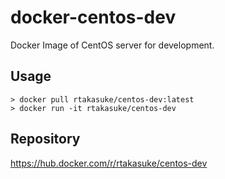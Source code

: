 # docker-centos-dev
Docker Image of CentOS server for development.

## Usage
```
> docker pull rtakasuke/centos-dev:latest
> docker run -it rtakasuke/centos-dev
```

## Repository
https://hub.docker.com/r/rtakasuke/centos-dev
